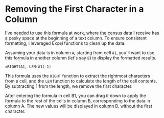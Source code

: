 # Removing the First Character in a Column

I've needed to use this formula at work, where the census data I receive has a pesky space at the beginning of a text column. To ensure consistent formatting, I leveraged Excel functions to clean up the data.

Assuming your data is in column `A`, starting from cell `A1`, you'll want to use this formula in another column (let's say `B`) to display the formatted results.

```
=RIGHT(A1, LEN(A1)-1)
```

This formula uses the `RIGHT` function to extract the rightmost characters from a cell, and the `LEN` function to calculate the length of the cell contents. By subtracting 1 from the length, we remove the first character.

After entering the formula in cell B1, you can drag it down to apply the formula to the rest of the cells in column B, corresponding to the data in column A. The new values will be displayed in column B, without the first character.